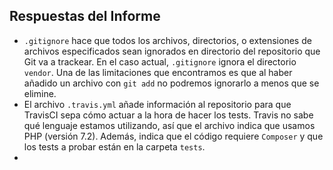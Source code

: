 ## Respuestas del Informe

- `.gitignore` hace que todos los archivos, directorios, o extensiones de archivos especificados sean ignorados en directorio del repositorio que Git va a trackear. En el caso actual, `.gitignore` ignora el directorio `vendor`. Una de las limitaciones que encontramos es que al haber añadido un archivo con `git add` no podremos ignorarlo a menos que se elimine.
- El archivo `.travis.yml` añade información al repositorio para que TravisCI sepa cómo actuar a la hora de hacer los tests. Travis no sabe qué lenguaje estamos utilizando, así que el archivo indica que usamos PHP (versión 7.2). Además, indica que el código requiere `Composer` y que los tests a probar están en la carpeta `tests`.
-
